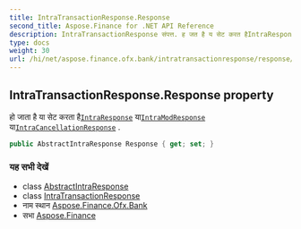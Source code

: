 ```yaml
---
title: IntraTransactionResponse.Response
second_title: Aspose.Finance for .NET API Reference
description: IntraTransactionResponse संपत्त. ह जत है य सेट करत हैIntraResponse यIntraModResponse यIntraCancellationResponse .
type: docs
weight: 30
url: /hi/net/aspose.finance.ofx.bank/intratransactionresponse/response/
---
```

## IntraTransactionResponse.Response property

हो जाता है या सेट करता है[`IntraResponse`](../../intraresponse/) या[`IntraModResponse`](../../intramodresponse/) या[`IntraCancellationResponse`](../../intracancellationresponse/) .

```csharp
public AbstractIntraResponse Response { get; set; }
```

### यह सभी देखें

* class [AbstractIntraResponse](../../abstractintraresponse/)
* class [IntraTransactionResponse](../)
* नाम स्थान [Aspose.Finance.Ofx.Bank](../../intratransactionresponse/)
* सभा [Aspose.Finance](../../../)



